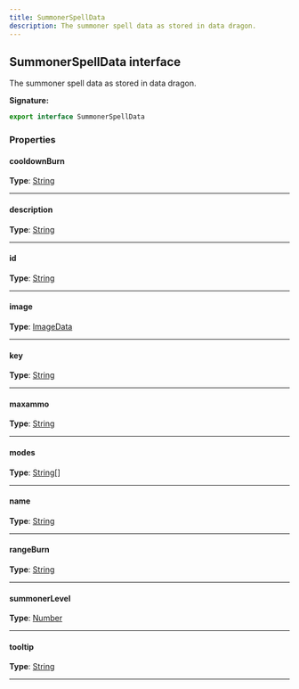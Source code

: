 ```yaml
---
title: SummonerSpellData
description: The summoner spell data as stored in data dragon.
---
```


## SummonerSpellData interface

The summoner spell data as stored in data dragon.

**Signature:**

```ts
export interface SummonerSpellData 
```

### Properties

#### cooldownBurn



**Type**: [String](https://developer.mozilla.org/en-US/docs/Web/JavaScript/Reference/Global_Objects/String)

---

#### description



**Type**: [String](https://developer.mozilla.org/en-US/docs/Web/JavaScript/Reference/Global_Objects/String)

---

#### id



**Type**: [String](https://developer.mozilla.org/en-US/docs/Web/JavaScript/Reference/Global_Objects/String)

---

#### image



**Type**: [ImageData](/api/ImageData.md)

---

#### key



**Type**: [String](https://developer.mozilla.org/en-US/docs/Web/JavaScript/Reference/Global_Objects/String)

---

#### maxammo



**Type**: [String](https://developer.mozilla.org/en-US/docs/Web/JavaScript/Reference/Global_Objects/String)

---

#### modes



**Type**: [String](https://developer.mozilla.org/en-US/docs/Web/JavaScript/Reference/Global_Objects/String)[]

---

#### name



**Type**: [String](https://developer.mozilla.org/en-US/docs/Web/JavaScript/Reference/Global_Objects/String)

---

#### rangeBurn



**Type**: [String](https://developer.mozilla.org/en-US/docs/Web/JavaScript/Reference/Global_Objects/String)

---

#### summonerLevel



**Type**: [Number](https://developer.mozilla.org/en-US/docs/Web/JavaScript/Reference/Global_Objects/Number)

---

#### tooltip



**Type**: [String](https://developer.mozilla.org/en-US/docs/Web/JavaScript/Reference/Global_Objects/String)

---

